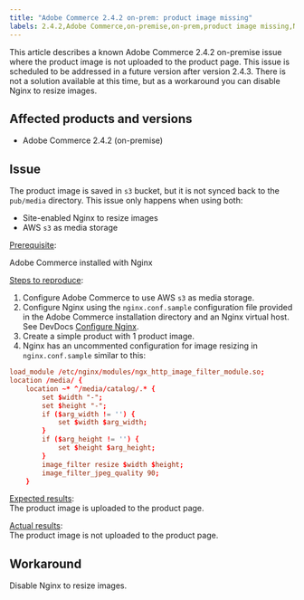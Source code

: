 ```yaml
---
title: "Adobe Commerce 2.4.2 on-prem: product image missing"
labels: 2.4.2,Adobe Commerce,on-premise,on-prem,product image missing,Nginx,AWS s3,known issue,workaround
---
```


This article describes a known Adobe Commerce 2.4.2 on-premise issue where the product image is not uploaded to the product page. This issue is scheduled to be addressed in a future version after version 2.4.3. There is not a solution available at this time, but as a workaround you can disable Nginx to resize images.

## Affected products and versions

* Adobe Commerce 2.4.2 (on-premise)

## Issue

The product image is saved in `s3` bucket, but it is not synced back to the `pub/media` directory. This issue only happens when using both:

* Site-enabled Nginx to resize images
* AWS `s3` as media storage

 <ins>Prerequisite</ins>:

Adobe Commerce installed with Nginx

 <ins>Steps to reproduce</ins>:

1. Configure Adobe Commerce to use AWS `s3` as media storage.
1. Configure Nginx using the `nginx.conf.sample` configuration file provided in the Adobe Commerce installation directory and an Nginx virtual host. See DevDocs [Configure Nginx](https://devdocs.magento.com/guides/v2.4/install-gde/prereq/nginx.html#configure-nginx-ubuntu).
1. Create a simple product with 1 product image.
1. Nginx has an uncommented configuration for image resizing in `nginx.conf.sample` similar to this:

```conf
load_module /etc/nginx/modules/ngx_http_image_filter_module.so;
location /media/ {
    location ~* ^/media/catalog/.* {
        set $width "-";
        set $height "-";
        if ($arg_width != '') {
            set $width $arg_width;
        }
        if ($arg_height != '') {
            set $height $arg_height;
        }
        image_filter resize $width $height;
        image_filter_jpeg_quality 90;
    }
```   

 <ins>Expected results</ins>:<br>
 The product image is uploaded to the product page.

 <ins>Actual results</ins>:<br>
 The product image is not uploaded to the product page.

## Workaround

Disable Nginx to resize images.

